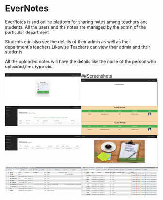 # EverNotes
EverNotes is and online platform for sharing notes among teachers and students. All the users and the notes are managed by the admin of the particular department.

Students can also see the details of their admin as well as their department's teachers.Likewise Teachers can view their admin and their students.

All the uploaded notes will have the details like the name of the person who uploaded,time,type etc.

##Screenshots
    <img src="1.png" style="width:50%;float:left">
        <img src="2.png" style="width:50%;float:left">
            <img src="3.png" style="width:50%;float:left">
                <img src="4.png" style="width:50%;float:left">
                    <img src="5.png" style="width:50%;float:left">
                        <img src="6.png" style="width:50%;float:left">
                            <img src="7.png" style="width:50%;float:left">
                                <img src="8.png" style="width:50%;float:left">
                                    <img src="9.png" style="width:50%;float:left">
                                    
